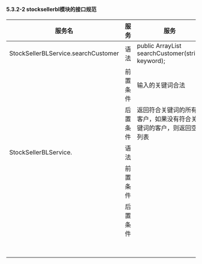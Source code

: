 #### 5.3.2-2 stocksellerbl模块的接口规范

| 服务名                                 | 服务   | 服务                                       |
| ----------------------------------- | ---- | ---------------------------------------- |
| StockSellerBLService.searchCustomer | 语法   | public ArrayList<Customer> searchCustomer(string keyword); |
|                                     | 前置条件 | 输入的关键词合法                                 |
|                                     | 后置条件 | 返回符合关键词的所有客户，如果没有符合关键词的客户，则返回空列表         |
| StockSellerBLService.               | 语法   |                                          |
|                                     | 前置条件 |                                          |
|                                     | 后置条件 |                                          |
|                                     |      |                                          |
|                                     |      |                                          |
|                                     |      |                                          |
|                                     |      |                                          |
|                                     |      |                                          |
|                                     |      |                                          |
|                                     |      |                                          |
|                                     |      |                                          |
